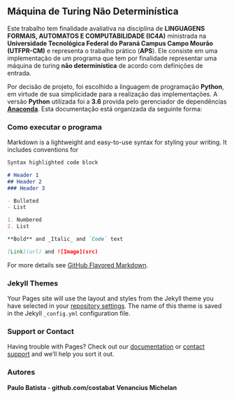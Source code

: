 ## Máquina de Turing Não Determinística
Este trabalho tem finalidade avaliativa na disciplina de **LINGUAGENS FORMAIS, AUTOMATOS E COMPUTABILIDADE (IC4A)** ministrada na **Universidade Tecnológica Federal do Paraná Campus Campo Mourão (UTFPR-CM)** e representa o trabalho prático (**APS**). Ele consiste em uma implementação de um programa que tem por finalidade representar uma máquina de turing **não determinística** de acordo com definições de entrada.

Por decisão de projeto, foi escolhido a linguagem de programação **Python**, em virtude de sua simplicidade para a realização das implementações. A versão **Python** utilizada foi a **3.6** provida pelo gerenciador de dependências [**Anaconda**](https://anaconda.org/). Esta documentação está organizada da seguinte forma: 

### Como executar o programa

Markdown is a lightweight and easy-to-use syntax for styling your writing. It includes conventions for

```markdown
Syntax highlighted code block

# Header 1
## Header 2
### Header 3

- Bulleted
- List

1. Numbered
2. List

**Bold** and _Italic_ and `Code` text

[Link](url) and ![Image](src)
```

For more details see [GitHub Flavored Markdown](https://guides.github.com/features/mastering-markdown/).

### Jekyll Themes

Your Pages site will use the layout and styles from the Jekyll theme you have selected in your [repository settings](https://github.com/costabatista/turing_machine/settings). The name of this theme is saved in the Jekyll `_config.yml` configuration file.

### Support or Contact

Having trouble with Pages? Check out our [documentation](https://help.github.com/categories/github-pages-basics/) or [contact support](https://github.com/contact) and we’ll help you sort it out.

### Autores
**Paulo Batista - github.com/costabat** 
**Venancius Michelan**

